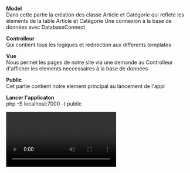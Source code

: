 **Model** <br>
Dans cette partie la création des classe Article et Catégorie qui reflete les élements de la table Article et Catégorie
Une connexion à la base de données avec DatabaseConnect 

**Controlleur** <br>
Qui contient tous les logiques et redirection aux differents templates 

**Vue**<br>
Nous permet les pages de notre site via une demande au Controlleur d'afficher les elements neccessaires à la base de données 

**Public** <br>
Cet partie contient notre element principal au lancement de l'appl

**Lancer l'applicaton** <br>
php -S localhost:7000 -t public


<video controls src="20240714-1555-17.0153004.mp4" title="Title"></video>